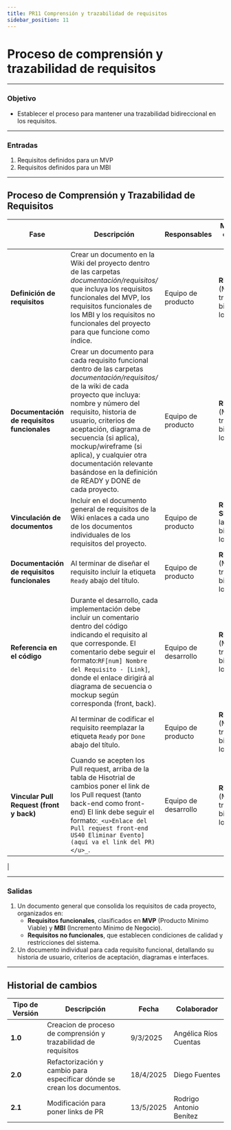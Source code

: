 ```yaml
---
title: PR11 Comprensión y trazabilidad de requisitos
sidebar_position: 11
---
```


# Proceso de comprensión y trazabilidad de requisitos

---

### Objetivo

- Establecer el proceso para mantener una trazabilidad bidireccional en los requisitos.

---

### Entradas

1. Requisitos definidos para un MVP
2. Requisitos definidos para un MBI

---

## Proceso de Comprensión y Trazabilidad de Requisitos

| **Fase**                                    | **Descripción**                                                                                                                                                                                                                                                                                                                                                                                  | **Responsables**     | **Meta y práctica específica del CMMI**                                    |
| ------------------------------------------- | ------------------------------------------------------------------------------------------------------------------------------------------------------------------------------------------------------------------------------------------------------------------------------------------------------------------------------------------------------------------------------------------------ | -------------------- | -------------------------------------------------------------------------- |
| **Definición de requisitos**                | Crear un documento en la Wiki del proyecto dentro de las carpetas _documentación/requisitos/_ que incluya los requisitos funcionales del MVP, los requisitos funcionales de los MBI y los requisitos no funcionales del proyecto para que funcione como índice.                                                                                                                                  | Equipo de producto   | **REQM SP1.4** (Mantener la trazabilidad bidireccional de los requisitos). |
| **Documentación de requisitos funcionales** | Crear un documento para cada requisito funcional dentro de las carpetas _documentación/requisitos/_ de la wiki de cada proyecto que incluya: nombre y número del requisito, historia de usuario, criterios de aceptación, diagrama de secuencia (si aplica), mockup/wireframe (si aplica), y cualquier otra documentación relevante basándose en la definición de READY y DONE de cada proyecto. | Equipo de producto   | **REQM SP1.4** (Mantener la trazabilidad bidireccional de los requisitos). |
| **Vinculación de documentos**               | Incluir en el documento general de requisitos de la Wiki enlaces a cada uno de los documentos individuales de los requisitos del proyecto.                                                                                                                                                                                                                                                       | Equipo de producto   | **REQM SP1.4** (Mantener la trazabilidad bidireccional de los requisitos). |
| **Documentación de requisitos funcionales** | Al terminar de diseñar el requisito incluir la etiqueta `Ready` abajo del título.                                                                                                                                                                                                                                                                                                                | Equipo de producto   | **REQM SP1.4** (Mantener la trazabilidad bidireccional de los requisitos). |
| **Referencia en el código**                 | Durante el desarrollo, cada implementación debe incluir un comentario dentro del código indicando el requisito al que corresponde. El comentario debe seguir el formato:`RF[num] Nombre del Requisito - [Link]`, donde el enlace dirigirá al diagrama de secuencia o mockup según corresponda (front, back).                                                                                     | Equipo de desarrollo | **REQM SP1.4** (Mantener la trazabilidad bidireccional de los requisitos). |
|                                             | Al terminar de codificar el requisito reemplazar la etiqueta `Ready` por `Done` abajo del título.                                                                                                                                                                                                                                                                                                | Equipo de producto   | **REQM SP1.4** (Mantener la trazabilidad bidireccional de los requisitos). |
| **Vincular Pull Request (front y back)**    | Cuando se acepten los Pull request, arriba de la tabla de Hisotrial de cambios poner el link de los Pull request (tanto back-end como front-end) El link debe seguir el formato:`_<u>Enlace del Pull request front-end US40 Eliminar Evento](aquí va el link del PR)</u>_`.                                                                                                                      | Equipo de desarrollo | **REQM SP1.4** (Mantener la trazabilidad bidireccional de los requisitos). |

|

---

### Salidas

1. Un documento general que consolida los requisitos de cada proyecto, organizados en:
   - **Requisitos funcionales**, clasificados en **MVP** (Producto Mínimo Viable) y **MBI** (Incremento Mínimo de Negocio).
   - **Requisitos no funcionales**, que establecen condiciones de calidad y restricciones del sistema.
2. Un documento individual para cada requisito funcional, detallando su historia de usuario, criterios de aceptación, diagramas e interfaces.

---

## Historial de cambios

| **Tipo de Versión** | **Descripción**                                                          | **Fecha** | **Colaborador**         |
| ------------------- | ------------------------------------------------------------------------ | --------- | ----------------------- |
| **1.0**             | Creacion de proceso de comprensión y trazabilidad de requisitos          | 9/3/2025  | Angélica Ríos Cuentas   |
| **2.0**             | Refactorización y cambio para especificar dónde se crean los documentos. | 18/4/2025 | Diego Fuentes           |
| **2.1**             | Modificación para poner links de PR                                      | 13/5/2025 | Rodrigo Antonio Benítez |
